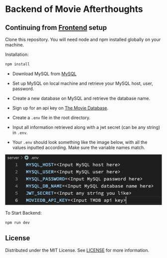 # Backend of Movie Afterthoughts

## Continuing from [Frontend](https://github.com/danny1233211/moviesAfterthoughtsFrontEnd "Front end") setup

Clone this repository. You will need node and npm installed globally on your machine.

Installation:

```bash
npm install
```

* Download MySQL from [MySQL](https://www.mysql.com/)

* Set up MySQL on local machine and retrieve your MySQL host, user, password.

* Create a new database on MySQL and retrieve the database name.

* Sign up for an api key on [The Movie Database](https://developers.themoviedb.org/3/getting-started/introduction "TMDB").

* Create a ```.env``` file in the root directory.

* Input all information retrieved along with a jwt secret (can be any string) in ```.env```.

* Your ```.env``` should look something like the image below, with all the values inputted according. Make sure the variable names match.

![.env](img/envExample.png)

To Start Backend:

```bash
npm run dev
```

## License

Distributed under the MIT License. See [LICENSE](https://github.com/danny1233211/moviesAfterthoughtsFrontEnd/blob/main/LICENSE.md) for more information.
